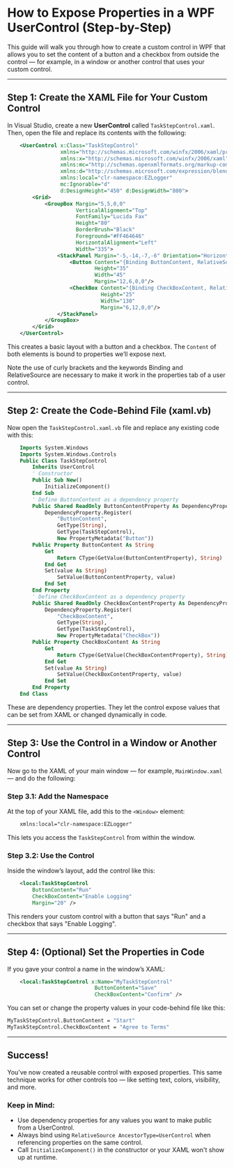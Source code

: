 How to Expose Properties in a WPF UserControl (Step-by-Step)
============================================================

This guide will walk you through how to create a custom control in WPF that allows you to set the content of a button and a checkbox from outside the control — for example, in a window or another control that uses your custom control.

* * *

Step 1: Create the XAML File for Your Custom Control
----------------------------------------------------

In Visual Studio, create a new **UserControl** called `TaskStepControl.xaml`. Then, open the file and replace its contents with the following:

```xml
    <UserControl x:Class="TaskStepControl"
                 xmlns="http://schemas.microsoft.com/winfx/2006/xaml/presentation"
                 xmlns:x="http://schemas.microsoft.com/winfx/2006/xaml"
                 xmlns:mc="http://schemas.openxmlformats.org/markup-compatibility/2006"
                 xmlns:d="http://schemas.microsoft.com/expression/blend/2008"
                 xmlns:local="clr-namespace:EZLogger"
                 mc:Ignorable="d"
                 d:DesignHeight="450" d:DesignWidth="800">
        <Grid>
            <GroupBox Margin="5,5,0,0"
                      VerticalAlignment="Top"
                      FontFamily="Lucida Fax"
                      Height="80"
                      BorderBrush="Black"
                      Foreground="#FF464646"
                      HorizontalAlignment="Left"
                      Width="335">
                <StackPanel Margin="-5,-14,-7,-6" Orientation="Horizontal">
                    <Button Content="{Binding ButtonContent, RelativeSource={RelativeSource AncestorType=UserControl}}"
                            Height="35"
                            Width="45"
                            Margin="12,6,0,0"/>
                    <CheckBox Content="{Binding CheckBoxContent, RelativeSource={RelativeSource AncestorType=UserControl}}"
                              Height="25"
                              Width="130"
                              Margin="6,12,0,0"/>
                </StackPanel>
            </GroupBox>
        </Grid>
    </UserControl>
```

This creates a basic layout with a button and a checkbox. The `Content` of both elements is bound to properties we’ll expose next.

Note the use of curly brackets and the keywords Binding and RelativeSource are necessary to make it work in the properties tab of a user control.

* * *

Step 2: Create the Code-Behind File (xaml.vb)
---------------------------------------------

Now open the `TaskStepControl.xaml.vb` file and replace any existing code with this:

```vb
    Imports System.Windows
    Imports System.Windows.Controls
    Public Class TaskStepControl
        Inherits UserControl
        ' Constructor
        Public Sub New()
            InitializeComponent()
        End Sub
        ' Define ButtonContent as a dependency property
        Public Shared ReadOnly ButtonContentProperty As DependencyProperty =
            DependencyProperty.Register(
                "ButtonContent",
                GetType(String),
                GetType(TaskStepControl),
                New PropertyMetadata("Button"))
        Public Property ButtonContent As String
            Get
                Return CType(GetValue(ButtonContentProperty), String)
            End Get
            Set(value As String)
                SetValue(ButtonContentProperty, value)
            End Set
        End Property
        ' Define CheckBoxContent as a dependency property
        Public Shared ReadOnly CheckBoxContentProperty As DependencyProperty =
            DependencyProperty.Register(
                "CheckBoxContent",
                GetType(String),
                GetType(TaskStepControl),
                New PropertyMetadata("CheckBox"))
        Public Property CheckBoxContent As String
            Get
                Return CType(GetValue(CheckBoxContentProperty), String)
            End Get
            Set(value As String)
                SetValue(CheckBoxContentProperty, value)
            End Set
        End Property
    End Class
```

These are dependency properties. They let the control expose values that can be set from XAML or changed dynamically in code.

* * *

Step 3: Use the Control in a Window or Another Control
------------------------------------------------------

Now go to the XAML of your main window — for example, `MainWindow.xaml` — and do the following:

### Step 3.1: Add the Namespace

At the top of your XAML file, add this to the `<Window>` element:

```xml
    xmlns:local="clr-namespace:EZLogger"
```

This lets you access the `TaskStepControl` from within the window.

### Step 3.2: Use the Control

Inside the window’s layout, add the control like this:

```xml
    <local:TaskStepControl
        ButtonContent="Run"
        CheckBoxContent="Enable Logging"
        Margin="20" />
```


This renders your custom control with a button that says "Run" and a checkbox that says "Enable Logging".

* * *

Step 4: (Optional) Set the Properties in Code
---------------------------------------------

If you gave your control a name in the window’s XAML:

```xml
    <local:TaskStepControl x:Name="MyTaskStepControl"
                            ButtonContent="Save"
                            CheckBoxContent="Confirm" />
```


You can set or change the property values in your code-behind file like this:

```vb
MyTaskStepControl.ButtonContent = "Start"
MyTaskStepControl.CheckBoxContent = "Agree to Terms"
```


* * *

Success!
--------

You’ve now created a reusable control with exposed properties. This same technique works for other controls too — like setting text, colors, visibility, and more.

### Keep in Mind:

*   Use dependency properties for any values you want to make public from a UserControl.
*   Always bind using `RelativeSource AncestorType=UserControl` when referencing properties on the same control.
*   Call `InitializeComponent()` in the constructor or your XAML won't show up at runtime.

<!-- @nested-tags:wpf-user-control -->